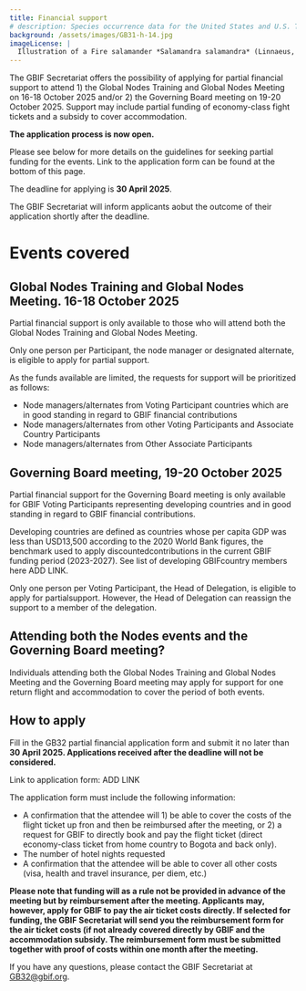 ```yaml
---
title: Financial support
# description: Species occurrence data for the United States and U.S. Territories.
background: /assets/images/GB31-h-14.jpg
imageLicense: |
  Illustration of a Fire salamander *Salamandra salamandra* (Linnaeus, 1758) from Recherches embryologiques, histologiques et physiologiques sur les glandes à venin de la salamandre terrestre. Paris, 1900. Via [Biodiversity Heritage Library.](https://flic.kr/p/2m4UnCV)
---
```


The GBIF Secretariat offers the possibility of applying for partial financial support to attend 1) the Global Nodes Training and Global Nodes Meeting on 16-18 October 2025 and/or 2) the Governing Board meeting on 19-20 October 2025. Support may include partial funding of economy-class fight tickets and a subsidy to cover accommodation.

**The application process is now open.**  

Please see below for more details on the guidelines for seeking partial funding for the events. Link to the application form can be found at the bottom of this page.  

The deadline for applying is **30 April 2025**.  

The GBIF Secretariat will inform applicants aobut the outcome of their application shortly after the deadline.  

# Events covered 

## Global Nodes Training and Global Nodes Meeting. 16-18 October 2025

Partial financial support is only available to those who will attend both the Global Nodes Training and Global Nodes Meeting. 

Only one person per Participant, the node manager or designated alternate, is eligible to apply for partial support. 

As the funds available are limited, the requests for support will be prioritized as follows: 
- Node managers/alternates from Voting Participant countries which are in good standing in regard to GBIF financial contributions
- Node managers/alternates from other Voting Participants and Associate Country Participants
- Node managers/alternates from Other Associate Participants

## Governing Board meeting, 19-20 October 2025
Partial financial support for the Governing Board meeting is only available for GBIF Voting Participants representing developing countries and in good standing in regard to GBIF financial contributions.  

Developing countries are defined as countries whose per capita GDP was less than USD13,500 according to the 2020 World Bank figures, the benchmark used to apply discountedcontributions in the current GBIF funding period (2023-2027). See list of developing GBIFcountry members here ADD LINK.  

Only one person per Voting Participant, the Head of Delegation, is eligible to apply for partialsupport. However, the Head of Delegation can reassign the support to a member of the delegation.  

## Attending both the Nodes events and the Governing Board meeting?
Individuals attending both the Global Nodes Training and Global Nodes Meeting and the Governing Board meeting may apply for support for one return flight and accommodation to cover the period of both events.

## How to apply
Fill in the GB32 partial financial application form and submit it no later than **30 April 2025. Applications received after the deadline will not be considered.**   

Link to application form: ADD LINK

The application form must include the following information: 
- A confirmation that the attendee will 1) be able to cover the costs of the flight ticket up fron and then be reimbursed after the meeting, or 2) a request for GBIF to directly book and pay the flight ticket (direct economy-class ticket from home country to Bogota and back only).
- The number of hotel nights requested
- A confirmation that the attendee will be able to cover all other costs (visa, health and travel insurance, per diem, etc.)

**Please note that funding will as a rule not be provided in advance of the meeting but by reimbursement after the meeting. Applicants may, however, apply for GBIF to pay the air ticket costs directly. If selected for funding, the GBIF Secretariat will send you the reimbursement form for the air ticket costs (if not already covered directly by GBIF and the accommodation subsidy.  The reimbursement form must be submitted together with proof of costs within one month after the meeting.**  

If you have any questions, please contact the GBIF Secretariat at [GB32@gbif.org](mailto:GB32@gbif.org). 



